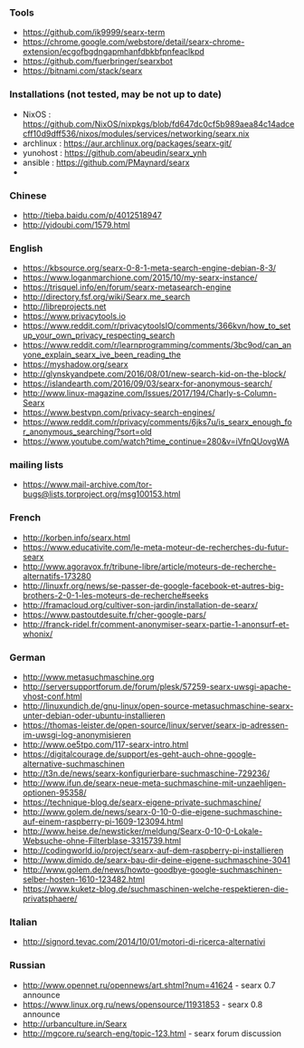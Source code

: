 ### Tools
* https://github.com/ik9999/searx-term
* https://chrome.google.com/webstore/detail/searx-chrome-extension/ecgofbgdngapmhanfdbkbfpnfeaclkpd
* https://github.com/fuerbringer/searxbot
* https://bitnami.com/stack/searx

### Installations (not tested, may be not up to date)
* NixOS : https://github.com/NixOS/nixpkgs/blob/fd647dc0cf5b989aea84c14adcecff10d9dff536/nixos/modules/services/networking/searx.nix
* archlinux : https://aur.archlinux.org/packages/searx-git/
* yunohost : https://github.com/abeudin/searx_ynh
* ansible : https://github.com/PMaynard/searx
* 

### Chinese

* http://tieba.baidu.com/p/4012518947
* http://yidoubi.com/1579.html

### English

* https://kbsource.org/searx-0-8-1-meta-search-engine-debian-8-3/
* https://www.loganmarchione.com/2015/10/my-searx-instance/
* https://trisquel.info/en/forum/searx-metasearch-engine
* http://directory.fsf.org/wiki/Searx.me_search
* http://libreprojects.net
* https://www.privacytools.io
* https://www.reddit.com/r/privacytoolsIO/comments/366kvn/how_to_setup_your_own_privacy_respecting_search
* https://www.reddit.com/r/learnprogramming/comments/3bc9od/can_anyone_explain_searx_ive_been_reading_the
* https://myshadow.org/searx
* http://glynskyandpete.com/2016/08/01/new-search-kid-on-the-block/
* https://islandearth.com/2016/09/03/searx-for-anonymous-search/
* http://www.linux-magazine.com/Issues/2017/194/Charly-s-Column-Searx
* https://www.bestvpn.com/privacy-search-engines/
* https://www.reddit.com/r/privacy/comments/6jks7u/is_searx_enough_for_anonymous_searching/?sort=old
* https://www.youtube.com/watch?time_continue=280&v=iVfnQUovgWA

### mailing lists
* https://www.mail-archive.com/tor-bugs@lists.torproject.org/msg100153.html

### French

* http://korben.info/searx.html
* https://www.educativite.com/le-meta-moteur-de-recherches-du-futur-searx
* http://www.agoravox.fr/tribune-libre/article/moteurs-de-recherche-alternatifs-173280
* http://linuxfr.org/news/se-passer-de-google-facebook-et-autres-big-brothers-2-0-1-les-moteurs-de-recherche#seeks
* http://framacloud.org/cultiver-son-jardin/installation-de-searx/
* https://www.pastoutdesuite.fr/cher-google-pars/
* http://franck-ridel.fr/comment-anonymiser-searx-partie-1-anonsurf-et-whonix/

### German

* http://www.metasuchmaschine.org
* http://serversupportforum.de/forum/plesk/57259-searx-uwsgi-apache-vhost-conf.html
* http://linuxundich.de/gnu-linux/open-source-metasuchmaschine-searx-unter-debian-oder-ubuntu-installieren
* https://thomas-leister.de/open-source/linux/server/searx-ip-adressen-im-uwsgi-log-anonymisieren
* http://www.oe5tpo.com/117-searx-intro.html
* https://digitalcourage.de/support/es-geht-auch-ohne-google-alternative-suchmaschinen
* http://t3n.de/news/searx-konfigurierbare-suchmaschine-729236/
* http://www.ifun.de/searx-neue-meta-suchmaschine-mit-unzaehligen-optionen-95358/
* https://technique-blog.de/searx-eigene-private-suchmaschine/
* http://www.golem.de/news/searx-0-10-0-die-eigene-suchmaschine-auf-einem-raspberry-pi-1609-123094.html
* http://www.heise.de/newsticker/meldung/Searx-0-10-0-Lokale-Websuche-ohne-Filterblase-3315739.html
* http://codingworld.io/project/searx-auf-dem-raspberry-pi-installieren
* http://www.dimido.de/searx-bau-dir-deine-eigene-suchmaschine-3041
* http://www.golem.de/news/howto-goodbye-google-suchmaschinen-selber-hosten-1610-123482.html
* https://www.kuketz-blog.de/suchmaschinen-welche-respektieren-die-privatsphaere/

### Italian

* http://signord.tevac.com/2014/10/01/motori-di-ricerca-alternativi

### Russian
* http://www.opennet.ru/opennews/art.shtml?num=41624 - searx 0.7 announce
* https://www.linux.org.ru/news/opensource/11931853 - searx 0.8 announce
* http://urbanculture.in/Searx
* http://mgcore.ru/search-eng/topic-123.html - searx forum discussion